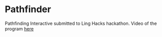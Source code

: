 # Pathfinder

Pathfinding Interactive submitted to Ling Hacks hackathon.
Video of the program [here](https://youtu.be/IaGZvvsmqM0)
